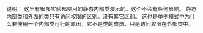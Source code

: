 说明：
这里有很多实验都使用的静态内部类演示的。这个不会有任何影响。
静态内部类和外面的类只有访问权限的区别。没有其它区别。
这也是单例模式中为什么要使用一个内部类可行的原因，它不是类的成员。只是访问权限在外部类中。